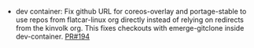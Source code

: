 - dev container: Fix github URL for coreos-overlay and portage-stable to use repos from flatcar-linux org directly instead of relying on redirects from the kinvolk org. This fixes checkouts with emerge-gitclone inside dev-container. [PR#194](https://github.com/flatcar-linux/scripts/pull/194)
